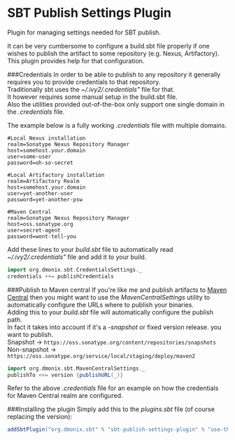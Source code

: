 # SBT Publish Settings Plugin
Plugin for managing settings needed for SBT publish.

It can be very cumbersome to configure a build.sbt file properly if one wishes to publish the artifact to some repository (e.g. Nexus, Artifactory).  
This plugin provides help for that configuration.

###Credentials
In order to be able to publish to any repository it generally requires you to provide credentials to that repository.  
Traditionally sbt uses the _~/.ivy2/.credentials"_ file for that.  
It however requires some manual setup in the build.sbt file.  
Also the utilities provided out-of-the-box only support one single domain in the _.credentials_ file.  

The example below is a fully working _.credentials_ file with multiple domains.   
```script
#Local Nexus installation
realm=Sonatype Nexus Repository Manager
host=somehost.your.domain
user=some-user
password=oh-so-secret

#Local Artifactory installation
realm=Artifactory Realm
host=somehost.your.domain
user=yet-another-user
password=yet-another-psw

#Maven Central
realm=Sonatype Nexus Repository Manager
host=oss.sonatype.org
user=secret-agent
password=wont-tell-you
```

Add these lines to your _build.sbt_ file to automatically read _~/.ivy2/.credentials"_ file and add it to your build.
```scala
import org.dmonix.sbt.CredentialsSettings._
credentials ++= publishCredentials
```

###Publish to Maven central
If you're like me and publish artifacts to [Maven Central](https://oss.sonatype.org) then you might want to use the _MavenCentralSettings_ utility to automatically configure the URLs where to publish your binaries.  
Adding this to your _build.sbt_ file will automatically configure the publish path.  
In fact it takes into account if it's a _-snapshot_ or fixed version release. you want to publish.  
Snapshot -> `https://oss.sonatype.org/content/repositories/snapshots`  
Non-snapshot -> `https://oss.sonatype.org/service/local/staging/deploy/maven2`  

```scala
import org.dmonix.sbt.MavenCentralSettings._
publishTo <<= version {publishURL(_)}
```
Refer to the above _.credentials_ file for an example on how the credentials for Maven Central realm are configured.

###Installing the plugin
Simply add this to the _plugins.sbt_ file (of course replacing the version):
```scala
addSbtPlugin("org.dmonix.sbt" % "sbt-publish-settings-plugin" % "use-the-proper-version")
```
